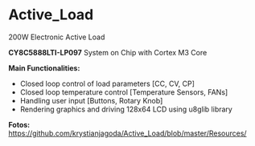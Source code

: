 # Active_Load
200W Electronic Active Load


**CY8C5888LTI-LP097** System on Chip with Cortex M3 Core


**Main Functionalities:**
- Closed loop control of load parameters [CC, CV, CP]
- Closed loop temperature control [Temperature Sensors, FANs]
- Handling user input [Buttons, Rotary Knob]
- Rendering graphics and driving 128x64 LCD using u8glib library


**Fotos:**
https://github.com/krystianjagoda/Active_Load/blob/master/Resources/
